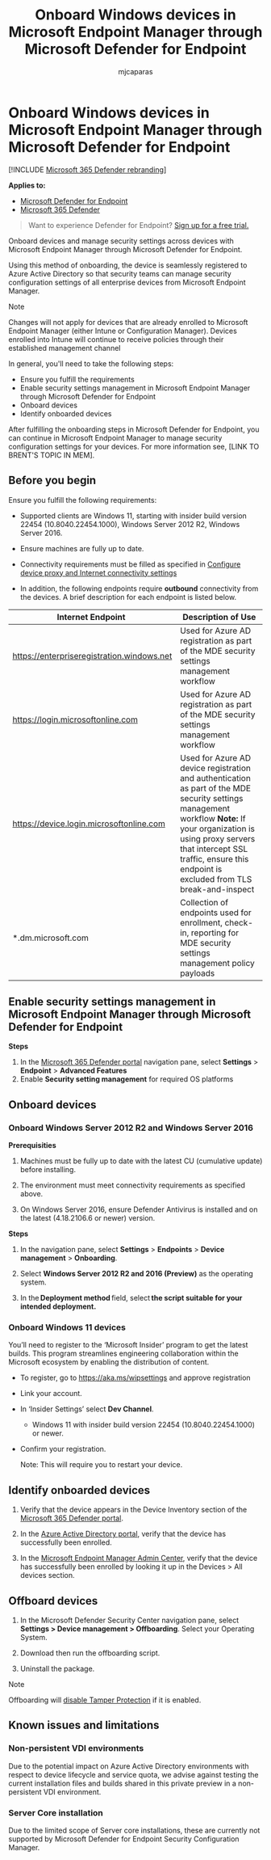 ﻿---
title: Onboard Windows devices in Microsoft Endpoint Manager through Microsoft Defender for Endpoint
description: Learn how to enable security settings in Microsoft Endpoint Manager through Microsoft Defender for Endpoint.
keywords: device management, configure Microsoft Defender for Endpoint devices, Microsoft Endpoint Manager
search.product: eADQiWindows 10XVcnh
search.appverid: met150
ms.prod: m365-security
ms.mktglfcycl: deploy
ms.sitesec: library
ms.pagetype: security
ms.author: macapara
author: mjcaparas
localization_priority: Normal
manager: dansimp
audience: ITPro
ms.collection: M365-security-compliance
ms.topic: article
ms.technology: mde
---


# Onboard Windows devices in Microsoft Endpoint Manager through Microsoft Defender for Endpoint

[!INCLUDE [Microsoft 365 Defender rebranding](../../includes/microsoft-defender.md)]

**Applies to:**

- [Microsoft Defender for Endpoint](https://go.microsoft.com/fwlink/p/?linkid=2154037)
- [Microsoft 365 Defender](https://go.microsoft.com/fwlink/?linkid=2118804)


> Want to experience Defender for Endpoint? [Sign up for a free trial.](https://signup.microsoft.com/create-account/signup?products=7f379fee-c4f9-4278-b0a1-e4c8c2fcdf7e&ru=https://aka.ms/MDEp2OpenTrial?ocid=docs-wdatp-configureendpointsscript-abovefoldlink)


Onboard devices and manage security settings across devices with Microsoft Endpoint Manager through Microsoft Defender for Endpoint. 


Using this method of onboarding, the device is seamlessly registered to Azure Active Directory so that security teams can manage security configuration settings of all enterprise devices from Microsoft Endpoint Manager. 

> [!NOTE]
> Changes will not apply for devices that are already enrolled to Microsoft Endpoint Manager (either Intune or Configuration Manager). Devices enrolled into Intune will continue to receive policies through their established management channel


In general, you'll need to take the following steps:

- Ensure you fulfill the requirements
- Enable security settings management in Microsoft Endpoint Manager through Microsoft Defender for Endpoint
- Onboard devices
- Identify onboarded devices

After fulfilling the onboarding steps in Microsoft Defender for Endpoint, you can continue in Microsoft Endpoint Manager to manage security configuration settings for your devices. For more information see, [LINK TO BRENT'S TOPIC IN MEM].



## Before you begin
Ensure you fulfill the following requirements:

- Supported clients are Windows 11, starting with insider build version 22454
    (10.8040.22454.1000), Windows Server 2012 R2, Windows Server 2016. 

- Ensure machines are fully up to date. 

- Connectivity requirements must be filled as specified in [Configure device
    proxy and Internet connectivity settings](configure-proxy-internet.md)

- In addition, the following endpoints require **outbound** connectivity from
    the devices. A brief description for each endpoint is listed below. 

| Internet Endpoint                      | Description of Use                                                                                                                                                                                                                                        |
|----------------------------------------------|-----------------------------------------------------------------------------------------------------------------------------------------------------------------------------------------------------------------------------------------------------------------|
| <https://enterpriseregistration.windows.net> | Used for Azure AD registration as part of the MDE security settings management workflow                                                                                                                                                                         |
| <https://login.microsoftonline.com>          | Used for Azure AD registration as part of the MDE security settings management workflow                                                                                                                                                                         |
| <https://device.login.microsoftonline.com>   | Used for Azure AD device registration and authentication as part of the MDE security settings management workflow **Note:** If your organization is using proxy servers that intercept SSL traffic, ensure this endpoint is excluded from TLS break-and-inspect |
| \*.dm.microsoft.com                  | Collection of endpoints used for enrollment, check-in, reporting for MDE security settings management policy payloads                                                                                                                                 

## Enable security settings management in Microsoft Endpoint Manager through Microsoft Defender for Endpoint

**Steps**
1. In the [Microsoft 365 Defender portal](https://security.microsoft.com/) navigation pane, select **Settings** > **Endpoint** > **Advanced Features**
2. Enable **Security setting management** for required OS platforms

## Onboard devices

### Onboard Windows Server 2012 R2 and Windows Server 2016  

**Prerequisities**

1. Machines must be fully up to date with the latest CU (cumulative update)
    before installing.

2.  The environment must meet connectivity requirements as specified above.

3.  On Windows Server 2016, ensure Defender Antivirus is installed and on
    the latest (4.18.2106.6 or newer) version.

**Steps**

1. In the navigation pane, select **Settings** > **Endpoints** > **Device management**  > **Onboarding**.

2.  Select **Windows Server 2012 R2 and 2016 (Preview)** as the operating
    system. 

3.  In the **Deployment method** field, select **the script suitable for your
    intended deployment.** 

### Onboard Windows 11 devices

You’ll need to register to the ‘Microsoft Insider’ program to get the latest
builds. This program streamlines engineering collaboration within the Microsoft
ecosystem by enabling the distribution of content.

-   To register, go to <https://aka.ms/wipsettings> and approve registration

-   Link your account.

-   In ‘Insider Settings’ select **Dev Channel**.

    -   Windows 11 with insider build version 22454 (10.8040.22454.1000) or newer.

-   Confirm your registration.

    Note: This will require you to restart your device.


## Identify onboarded devices
1.  Verify that the device appears in the Device Inventory section of the
    [Microsoft 365 Defender portal](https://security.microsoft.com/).

2.  In the [Azure Active Directory
    portal](https://aad.portal.azure.com/#blade/Microsoft_AAD_IAM/UsersManagementMenuBlade/MsGraphUsers),
    verify that the device has successfully been enrolled.

3.  In the [Microsoft Endpoint Manager Admin
    Center](https://endpoint.microsoft.com/#blade/Microsoft_Intune_DeviceSettings/DevicesMenu/mDMDevicesPreview),
    verify that the device has successfully been enrolled by looking it up in
    the Devices \> All devices section.




## Offboard devices
1.  In the Microsoft Defender Security Center navigation pane, select **Settings > Device management > Offboarding**. Select your Operating System. 

2.  Download then run the offboarding script. 

3.  Uninstall the package. 


>[!Note]
> Offboarding will [disable Tamper
Protection](prevent-changes-to-security-settings-with-tamper-protection.md#manage-tamper-protection-for-your-organization-using-the-microsoft-365-defender-portal) if it is enabled.

## Known issues and limitations 

### Non-persistent VDI environments

Due to the potential impact on Azure Active Directory environments with respect to device lifecycle and service quota, we advise against testing the current installation files and builds shared in this private preview in a non-persistent VDI environment.

### Server Core installation

Due to the limited scope of Server core installations, these are currently not supported by Microsoft Defender for Endpoint Security Configuration Manager.
